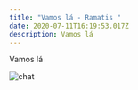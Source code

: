```yaml
---
title: "Vamos lá - Ramatis "
date: 2020-07-11T16:19:53.017Z
description: Vamos lá
---
```

Vamos lá

![chat](/img/captura-de-tela-2020-05-15-às-21.47.22.png "Chat ")